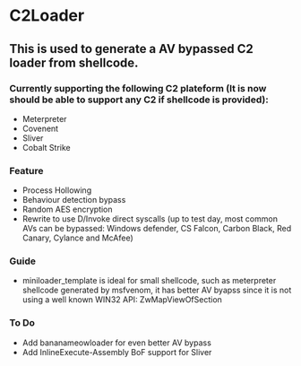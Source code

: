 # C2Loader

## This is used to generate a AV bypassed C2 loader from shellcode.

### Currently supporting the following C2 plateform (It is now should be able to support any C2 if shellcode is provided):

* Meterpreter
* Covenent
* Sliver
* Cobalt Strike


### Feature

* Process Hollowing
* Behaviour detection bypass
* Random AES encryption
* Rewrite to use D/Invoke direct syscalls (up to test day, most common AVs can be bypassed: Windows defender, CS Falcon, Carbon Black, Red Canary, Cylance and McAfee)

### Guide

* miniloader_template is ideal for small shellcode, such as meterpreter shellcode generated by msfvenom, it has better AV byapss since it is not using a well known WIN32 API: ZwMapViewOfSection

### To Do

* Add bananameowloader for even better AV bypass
* Add InlineExecute-Assembly BoF support for Sliver